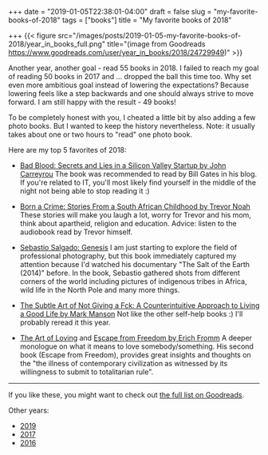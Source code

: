 +++
date = "2019-01-05T22:38:01-04:00"
draft = false
slug = "my-favorite-books-of-2018"
tags = ["books"]
title = "My favorite books of 2018"

+++
{{< figure src="/images/posts/2019-01-05-my-favorite-books-of-2018/year_in_books_full.png" title="(image from Goodreads https://www.goodreads.com/user/year_in_books/2018/24729949)" >}}

Another year, another goal - read 55 books in 2018. I failed to reach my goal
of reading 50 books in 2017 and ... dropped the ball this time too. Why set
even more ambitious goal instead of lowering the expectations? Because lowering
feels like a step backwards and one should always strive to move forward. I am
still happy with the result - 49 books!

<!--more-->

To be completely honest with you, I cheated a little bit by also adding a few
photo books. But I wanted to keep the history nevertheless. Note: it usually
takes about one or two hours to "read" one photo book.

Here are my top 5 favorites of 2018:

- [Bad Blood: Secrets and Lies in a Silicon Valley Startup by John Carreyrou](https://www.goodreads.com/book/show/37976541-bad-blood)
  The book was recommended to read by Bill Gates in his blog. If you're related
  to IT, you'll most likely find yourself in the middle of the night not being
  able to stop reading it :)

- [Born a Crime: Stories From a South African Childhood by Trevor Noah](https://www.goodreads.com/book/show/29780253-born-a-crime)
  These stories will make you laugh a lot, worry for Trevor and his mom, think
  about apartheid, religion and education. Advice: listen to the audiobook read
  by Trevor himself.

- [Sebastio Salgado: Genesis](https://www.goodreads.com/book/show/23460459-sebasti-o-salgado)
  I am just starting to explore the field of professional photography, but this
  book immediately captured my attention because I'd watched his documentary
  "The Salt of the Earth (2014)" before. In the book, Sebastio gathered shots
  from different corners of the world including pictures of indigenous tribes
  in Africa, wild life in the North Pole and many more things.

- [The Subtle Art of Not Giving a Fck: A Counterintuitive Approach to Living a Good Life by Mark Manson](https://www.goodreads.com/book/show/28257707-the-subtle-art-of-not-giving-a-f-ck)
  Not like the other self-help books :) I'll probably reread it this year.

- [The Art of Loving](https://www.goodreads.com/book/show/14142.The_Art_of_Loving) and [Escape from Freedom by Erich Fromm](https://www.goodreads.com/book/show/25491.Escape_from_Freedom)
  A deeper monologue on what it means to love somebody/something. His second
  book (Escape from Freedom), provides great insights and thoughts on the "the
  illness of contemporary civilization as witnessed by its willingness to
  submit to totalitarian rule".

---

If you like these, you might want to check out [the full list on Goodreads](https://www.goodreads.com/review/list/24729949?read_at=2018&sort=rating).

Other years:

- [2019](/2019/12/my-favorite-books-of-2019/)
- [2017](/2017/12/my-favorite-books-of-2017)
- [2016](/2017/01/best-books-of-2016/)
